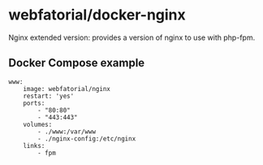 # webfatorial/docker-nginx

Nginx extended version: provides a version of nginx to use with php-fpm.

## Docker Compose example

```
www:
    image: webfatorial/nginx
    restart: 'yes'
    ports:
        - "80:80"
        - "443:443"
    volumes:
        - ./www:/var/www
        - ./nginx-config:/etc/nginx
    links:
        - fpm

```